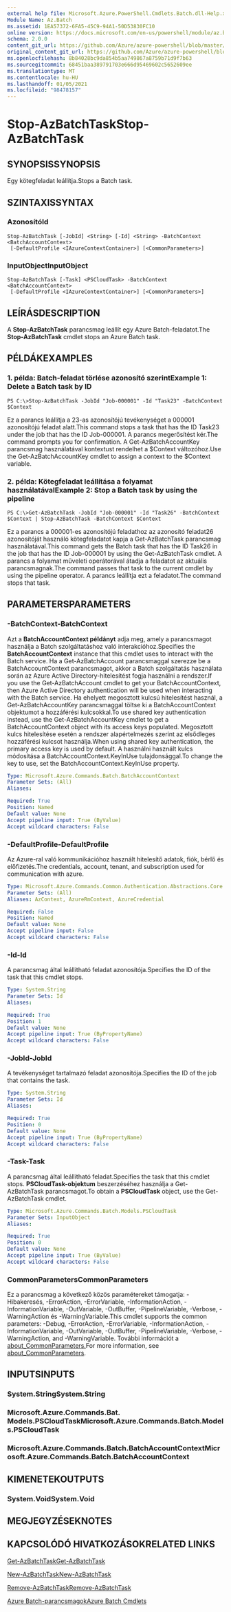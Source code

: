 ```yaml
---
external help file: Microsoft.Azure.PowerShell.Cmdlets.Batch.dll-Help.xml
Module Name: Az.Batch
ms.assetid: 1EA57372-6FA5-45C9-94A1-50D53830FC10
online version: https://docs.microsoft.com/en-us/powershell/module/az.batch/stop-azbatchtask
schema: 2.0.0
content_git_url: https://github.com/Azure/azure-powershell/blob/master/src/Batch/Batch/help/Stop-AzBatchTask.md
original_content_git_url: https://github.com/Azure/azure-powershell/blob/master/src/Batch/Batch/help/Stop-AzBatchTask.md
ms.openlocfilehash: 8b84028bc9da854b5aa749867a8759b71d9f7b63
ms.sourcegitcommit: 68451baa389791703e666d95469602c5652609ee
ms.translationtype: MT
ms.contentlocale: hu-HU
ms.lasthandoff: 01/05/2021
ms.locfileid: "98478157"
---
```

# <span data-ttu-id="48cbb-101">Stop-AzBatchTask</span><span class="sxs-lookup"><span data-stu-id="48cbb-101">Stop-AzBatchTask</span></span>

## <span data-ttu-id="48cbb-102">SYNOPSIS</span><span class="sxs-lookup"><span data-stu-id="48cbb-102">SYNOPSIS</span></span>
<span data-ttu-id="48cbb-103">Egy kötegfeladat leállítja.</span><span class="sxs-lookup"><span data-stu-id="48cbb-103">Stops a Batch task.</span></span>

## <span data-ttu-id="48cbb-104">SZINTAXIS</span><span class="sxs-lookup"><span data-stu-id="48cbb-104">SYNTAX</span></span>

### <span data-ttu-id="48cbb-105">Azonosító</span><span class="sxs-lookup"><span data-stu-id="48cbb-105">Id</span></span>
```
Stop-AzBatchTask [-JobId] <String> [-Id] <String> -BatchContext <BatchAccountContext>
 [-DefaultProfile <IAzureContextContainer>] [<CommonParameters>]
```

### <span data-ttu-id="48cbb-106">InputObject</span><span class="sxs-lookup"><span data-stu-id="48cbb-106">InputObject</span></span>
```
Stop-AzBatchTask [-Task] <PSCloudTask> -BatchContext <BatchAccountContext>
 [-DefaultProfile <IAzureContextContainer>] [<CommonParameters>]
```

## <span data-ttu-id="48cbb-107">LEÍRÁS</span><span class="sxs-lookup"><span data-stu-id="48cbb-107">DESCRIPTION</span></span>
<span data-ttu-id="48cbb-108">A **Stop-AzBatchTask** parancsmag leállít egy Azure Batch-feladatot.</span><span class="sxs-lookup"><span data-stu-id="48cbb-108">The **Stop-AzBatchTask** cmdlet stops an Azure Batch task.</span></span>

## <span data-ttu-id="48cbb-109">PÉLDÁK</span><span class="sxs-lookup"><span data-stu-id="48cbb-109">EXAMPLES</span></span>

### <span data-ttu-id="48cbb-110">1. példa: Batch-feladat törlése azonosító szerint</span><span class="sxs-lookup"><span data-stu-id="48cbb-110">Example 1: Delete a Batch task by ID</span></span>
```
PS C:\>Stop-AzBatchTask -JobId "Job-000001" -Id "Task23" -BatchContext $Context
```

<span data-ttu-id="48cbb-111">Ez a parancs leállítja a 23-as azonosítójú tevékenységet a 000001 azonosítójú feladat alatt.</span><span class="sxs-lookup"><span data-stu-id="48cbb-111">This command stops a task that has the ID Task23 under the job that has the ID Job-000001.</span></span>
<span data-ttu-id="48cbb-112">A parancs megerősítést kér.</span><span class="sxs-lookup"><span data-stu-id="48cbb-112">The command prompts you for confirmation.</span></span>
<span data-ttu-id="48cbb-113">A Get-AzBatchAccountKey parancsmag használatával kontextust rendelhet a $Context változóhoz.</span><span class="sxs-lookup"><span data-stu-id="48cbb-113">Use the Get-AzBatchAccountKey cmdlet to assign a context to the $Context variable.</span></span>

### <span data-ttu-id="48cbb-114">2. példa: Kötegfeladat leállítása a folyamat használatával</span><span class="sxs-lookup"><span data-stu-id="48cbb-114">Example 2: Stop a Batch task by using the pipeline</span></span>
```
PS C:\>Get-AzBatchTask -JobId "Job-000001" -Id "Task26" -BatchContext $Context | Stop-AzBatchTask -BatchContext $Context
```

<span data-ttu-id="48cbb-115">Ez a parancs a 000001-es azonosítójú feladathoz az azonosító feladat26 azonosítóját használó kötegfeladatot kapja a Get-AzBatchTask parancsmag használatával.</span><span class="sxs-lookup"><span data-stu-id="48cbb-115">This command gets the Batch task that has the ID Task26 in the job that has the ID Job-000001 by using the Get-AzBatchTask cmdlet.</span></span>
<span data-ttu-id="48cbb-116">A parancs a folyamat műveleti operátorával átadja a feladatot az aktuális parancsmagnak.</span><span class="sxs-lookup"><span data-stu-id="48cbb-116">The command passes that task to the current cmdlet by using the pipeline operator.</span></span>
<span data-ttu-id="48cbb-117">A parancs leállítja ezt a feladatot.</span><span class="sxs-lookup"><span data-stu-id="48cbb-117">The command stops that task.</span></span>

## <span data-ttu-id="48cbb-118">PARAMETERS</span><span class="sxs-lookup"><span data-stu-id="48cbb-118">PARAMETERS</span></span>

### <span data-ttu-id="48cbb-119">-BatchContext</span><span class="sxs-lookup"><span data-stu-id="48cbb-119">-BatchContext</span></span>
<span data-ttu-id="48cbb-120">Azt a **BatchAccountContext példányt** adja meg, amely a parancsmagot használja a Batch szolgáltatáshoz való interakcióhoz.</span><span class="sxs-lookup"><span data-stu-id="48cbb-120">Specifies the **BatchAccountContext** instance that this cmdlet uses to interact with the Batch service.</span></span>
<span data-ttu-id="48cbb-121">Ha a Get-AzBatchAccount parancsmaggal szerezze be a BatchAccountContext parancsmagot, akkor a Batch szolgáltatás használata során az Azure Active Directory-hitelesítést fogja használni a rendszer.</span><span class="sxs-lookup"><span data-stu-id="48cbb-121">If you use the Get-AzBatchAccount cmdlet to get your BatchAccountContext, then Azure Active Directory authentication will be used when interacting with the Batch service.</span></span> <span data-ttu-id="48cbb-122">Ha ehelyett megosztott kulcsú hitelesítést használ, a Get-AzBatchAccountKey parancsmaggal töltse ki a BatchAccountContext objektumot a hozzáférési kulcsokkal.</span><span class="sxs-lookup"><span data-stu-id="48cbb-122">To use shared key authentication instead, use the Get-AzBatchAccountKey cmdlet to get a BatchAccountContext object with its access keys populated.</span></span> <span data-ttu-id="48cbb-123">Megosztott kulcs hitelesítése esetén a rendszer alapértelmezés szerint az elsődleges hozzáférési kulcsot használja.</span><span class="sxs-lookup"><span data-stu-id="48cbb-123">When using shared key authentication, the primary access key is used by default.</span></span> <span data-ttu-id="48cbb-124">A használni használt kulcs módosítása a BatchAccountContext.KeyInUse tulajdonsággal.</span><span class="sxs-lookup"><span data-stu-id="48cbb-124">To change the key to use, set the BatchAccountContext.KeyInUse property.</span></span>

```yaml
Type: Microsoft.Azure.Commands.Batch.BatchAccountContext
Parameter Sets: (All)
Aliases:

Required: True
Position: Named
Default value: None
Accept pipeline input: True (ByValue)
Accept wildcard characters: False
```

### <span data-ttu-id="48cbb-125">-DefaultProfile</span><span class="sxs-lookup"><span data-stu-id="48cbb-125">-DefaultProfile</span></span>
<span data-ttu-id="48cbb-126">Az Azure-ral való kommunikációhoz használt hitelesítő adatok, fiók, bérlő és előfizetés.</span><span class="sxs-lookup"><span data-stu-id="48cbb-126">The credentials, account, tenant, and subscription used for communication with azure.</span></span>

```yaml
Type: Microsoft.Azure.Commands.Common.Authentication.Abstractions.Core.IAzureContextContainer
Parameter Sets: (All)
Aliases: AzContext, AzureRmContext, AzureCredential

Required: False
Position: Named
Default value: None
Accept pipeline input: False
Accept wildcard characters: False
```

### <span data-ttu-id="48cbb-127">-Id</span><span class="sxs-lookup"><span data-stu-id="48cbb-127">-Id</span></span>
<span data-ttu-id="48cbb-128">A parancsmag által leállítható feladat azonosítója.</span><span class="sxs-lookup"><span data-stu-id="48cbb-128">Specifies the ID of the task that this cmdlet stops.</span></span>

```yaml
Type: System.String
Parameter Sets: Id
Aliases:

Required: True
Position: 1
Default value: None
Accept pipeline input: True (ByPropertyName)
Accept wildcard characters: False
```

### <span data-ttu-id="48cbb-129">-JobId</span><span class="sxs-lookup"><span data-stu-id="48cbb-129">-JobId</span></span>
<span data-ttu-id="48cbb-130">A tevékenységet tartalmazó feladat azonosítója.</span><span class="sxs-lookup"><span data-stu-id="48cbb-130">Specifies the ID of the job that contains the task.</span></span>

```yaml
Type: System.String
Parameter Sets: Id
Aliases:

Required: True
Position: 0
Default value: None
Accept pipeline input: True (ByPropertyName)
Accept wildcard characters: False
```

### <span data-ttu-id="48cbb-131">-Task</span><span class="sxs-lookup"><span data-stu-id="48cbb-131">-Task</span></span>
<span data-ttu-id="48cbb-132">A parancsmag által leállítható feladat.</span><span class="sxs-lookup"><span data-stu-id="48cbb-132">Specifies the task that this cmdlet stops.</span></span>
<span data-ttu-id="48cbb-133">**PSCloudTask-objektum** beszerzéséhez használja a Get-AzBatchTask parancsmagot.</span><span class="sxs-lookup"><span data-stu-id="48cbb-133">To obtain a **PSCloudTask** object, use the Get-AzBatchTask cmdlet.</span></span>

```yaml
Type: Microsoft.Azure.Commands.Batch.Models.PSCloudTask
Parameter Sets: InputObject
Aliases:

Required: True
Position: 0
Default value: None
Accept pipeline input: True (ByValue)
Accept wildcard characters: False
```

### <span data-ttu-id="48cbb-134">CommonParameters</span><span class="sxs-lookup"><span data-stu-id="48cbb-134">CommonParameters</span></span>
<span data-ttu-id="48cbb-135">Ez a parancsmag a következő közös paramétereket támogatja: -Hibakeresés, -ErrorAction, -ErrorVariable, -InformationAction, -InformationVariable, -OutVariable, -OutBuffer, -PipelineVariable, -Verbose, -WarningAction és -WarningVariable.</span><span class="sxs-lookup"><span data-stu-id="48cbb-135">This cmdlet supports the common parameters: -Debug, -ErrorAction, -ErrorVariable, -InformationAction, -InformationVariable, -OutVariable, -OutBuffer, -PipelineVariable, -Verbose, -WarningAction, and -WarningVariable.</span></span> <span data-ttu-id="48cbb-136">További információt a [about_CommonParameters.](http://go.microsoft.com/fwlink/?LinkID=113216)</span><span class="sxs-lookup"><span data-stu-id="48cbb-136">For more information, see [about_CommonParameters](http://go.microsoft.com/fwlink/?LinkID=113216).</span></span>

## <span data-ttu-id="48cbb-137">INPUTS</span><span class="sxs-lookup"><span data-stu-id="48cbb-137">INPUTS</span></span>

### <span data-ttu-id="48cbb-138">System.String</span><span class="sxs-lookup"><span data-stu-id="48cbb-138">System.String</span></span>

### <span data-ttu-id="48cbb-139">Microsoft.Azure.Commands.Bat. Models.PSCloudTask</span><span class="sxs-lookup"><span data-stu-id="48cbb-139">Microsoft.Azure.Commands.Batch.Models.PSCloudTask</span></span>

### <span data-ttu-id="48cbb-140">Microsoft.Azure.Commands.Batch.BatchAccountContext</span><span class="sxs-lookup"><span data-stu-id="48cbb-140">Microsoft.Azure.Commands.Batch.BatchAccountContext</span></span>

## <span data-ttu-id="48cbb-141">KIMENETEK</span><span class="sxs-lookup"><span data-stu-id="48cbb-141">OUTPUTS</span></span>

### <span data-ttu-id="48cbb-142">System.Void</span><span class="sxs-lookup"><span data-stu-id="48cbb-142">System.Void</span></span>

## <span data-ttu-id="48cbb-143">MEGJEGYZÉSEK</span><span class="sxs-lookup"><span data-stu-id="48cbb-143">NOTES</span></span>

## <span data-ttu-id="48cbb-144">KAPCSOLÓDÓ HIVATKOZÁSOK</span><span class="sxs-lookup"><span data-stu-id="48cbb-144">RELATED LINKS</span></span>

[<span data-ttu-id="48cbb-145">Get-AzBatchTask</span><span class="sxs-lookup"><span data-stu-id="48cbb-145">Get-AzBatchTask</span></span>](./Get-AzBatchTask.md)

[<span data-ttu-id="48cbb-146">New-AzBatchTask</span><span class="sxs-lookup"><span data-stu-id="48cbb-146">New-AzBatchTask</span></span>](./New-AzBatchTask.md)

[<span data-ttu-id="48cbb-147">Remove-AzBatchTask</span><span class="sxs-lookup"><span data-stu-id="48cbb-147">Remove-AzBatchTask</span></span>](./Remove-AzBatchTask.md)

[<span data-ttu-id="48cbb-148">Azure Batch-parancsmagok</span><span class="sxs-lookup"><span data-stu-id="48cbb-148">Azure Batch Cmdlets</span></span>](/powershell/module/Az.Batch/)
